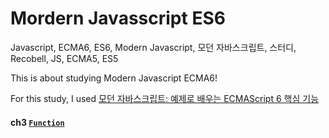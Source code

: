 # Mordern Javasscript ES6
Javascript, ECMA6, ES6, Modern Javascript, 모던 자바스크립트, 스터디, Recobell, JS, ECMA5, ES5


This is about studying Modern Javascript ECMA6!

For this study, I used [모던 자바스크립트: 예제로 배우는 ECMAScript 6 핵심 기능](https://www.aladin.co.kr/shop/wproduct.aspx?ItemId=122260559)


#### ch3 [`Function`](./ch3.Function.md)
